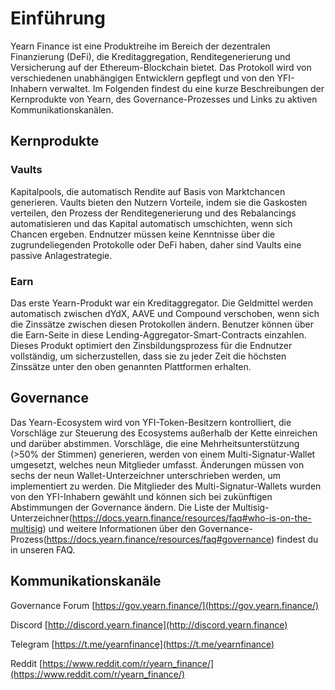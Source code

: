 # Einführung

Yearn Finance ist eine Produktreihe im Bereich der dezentralen Finanzierung (DeFi), die Kreditaggregation, Renditegenerierung und Versicherung auf der Ethereum-Blockchain bietet. Das Protokoll wird von verschiedenen unabhängigen Entwicklern gepflegt und von den YFI-Inhabern verwaltet.
Im Folgenden findest du eine kurze Beschreibungen der Kernprodukte von Yearn, des Governance-Prozesses und Links zu aktiven Kommunikationskanälen.


## Kernprodukte

### Vaults

Kapitalpools, die automatisch Rendite auf Basis von Marktchancen generieren. Vaults bieten den Nutzern Vorteile, indem sie die Gaskosten verteilen, den Prozess der Renditegenerierung und des Rebalancings automatisieren und das Kapital automatisch umschichten, wenn sich Chancen ergeben. Endnutzer müssen keine Kenntnisse über die zugrundeliegenden Protokolle oder DeFi haben, daher sind Vaults eine passive Anlagestrategie.

### Earn

Das erste Yearn-Produkt war ein Kreditaggregator. Die Geldmittel werden automatisch zwischen dYdX, AAVE und Compound verschoben, wenn sich die Zinssätze zwischen diesen Protokollen ändern. Benutzer können über die Earn-Seite in diese Lending-Aggregator-Smart-Contracts einzahlen. Dieses Produkt optimiert den Zinsbildungsprozess für die Endnutzer vollständig, um sicherzustellen, dass sie zu jeder Zeit die höchsten Zinssätze unter den oben genannten Plattformen erhalten.

## Governance
Das Yearn-Ecosystem wird von YFI-Token-Besitzern kontrolliert, die Vorschläge zur Steuerung des Ecosystems außerhalb der Kette einreichen und darüber abstimmen. Vorschläge, die eine Mehrheitsunterstützung (>50% der Stimmen) generieren, werden von einem Multi-Signatur-Wallet umgesetzt, welches neun Mitglieder umfasst. Änderungen müssen von sechs der neun Wallet-Unterzeichner unterschrieben werden, um implementiert zu werden. Die Mitglieder des Multi-Signatur-Wallets wurden von den YFI-Inhabern gewählt und können sich bei zukünftigen Abstimmungen der Governance ändern. Die Liste der Multisig-Unterzeichner(https://docs.yearn.finance/resources/faq#who-is-on-the-multisig) und weitere Informationen über den Governance-Prozess(https://docs.yearn.finance/resources/faq#governance) findest du in unseren FAQ.

## Kommunikationskanäle

Governance Forum [https://gov.yearn.finance/](https://gov.yearn.finance/)

Discord [http://discord.yearn.finance](http://discord.yearn.finance)

Telegram [https://t.me/yearnfinance](https://t.me/yearnfinance)

Reddit [https://www.reddit.com/r/yearn_finance/](https://www.reddit.com/r/yearn_finance/)



